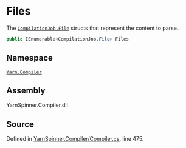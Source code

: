 # Files

The [`CompilationJob.File`](../compilationjob.file/) structs that represent the content to parse..

```csharp
public IEnumerable<CompilationJob.File> Files
```

## Namespace

[`Yarn.Compiler`](../)

## Assembly

YarnSpinner.Compiler.dll

## Source

Defined in [YarnSpinner.Compiler/Compiler.cs](https://github.com/YarnSpinnerTool/YarnSpinner//blob/develop/YarnSpinner.Compiler/Compiler.cs#L475), line 475.

